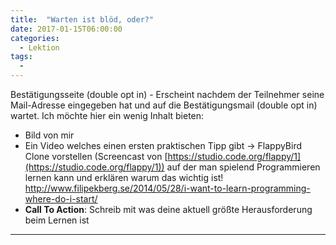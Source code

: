 ```yaml
---
title:  "Warten ist blöd, oder?"
date: 2017-01-15T06:00:00
categories: 
  - Lektion
tags:
  - 
---
```


Bestätigungsseite (double opt in) - Erscheint nachdem der Teilnehmer seine Mail-Adresse eingegeben hat und auf die Bestätigungsmail (double opt in) wartet. Ich möchte hier ein wenig Inhalt bieten:

 * Bild von mir
 * Ein Video welches einen ersten praktischen Tipp gibt -> FlappyBird Clone vorstellen (Screencast von [https://studio.code.org/flappy/1](https://studio.code.org/flappy/1)) auf der man spielend Programmieren lernen kann und erklären warum das wichtig ist! http://www.filipekberg.se/2014/05/28/i-want-to-learn-programming-where-do-i-start/
 * **Call To Action**: Schreib mit was deine aktuell größte Herausforderung beim Lernen ist

---
